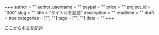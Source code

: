 +++
author = ""
author_username = ""
paypal = ""
price = ""
project_id = "000"
slug = ""
title = "タイトルを記述"
description = ""
readtime = ""
draft = true
categories = ["", ""]
tags = ["", ""]
date = ""
+++

ここから本文を記述
